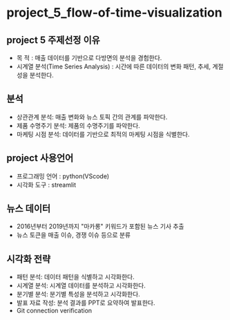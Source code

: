 # project_5_flow-of-time-visualization
## project 5 주제선정 이유
- 목 적 : 매출 데이터를 기반으로 다방면의 분석을 경험한다.
- 시계열 분석(Time Series Analysis) : 시간에 따른 데이터의 변화 패턴, 추세, 계절성을 분석한다.

## 분석
- 상관관계 분석: 매출 변화와 뉴스 토픽 간의 관계를 파악한다.
- 제품 수명주기 분석: 제품의 수명주기를 파악한다.
- 마케팅 시점 분석: 데이터를 기반으로 최적의 마케팅 시점을 식별한다.

## project 사용언어
- 프로그래밍 언어 : python(VScode)
- 시각화 도구 : streamlit

## 뉴스 데이터
- 2016년부터 2019년까지 "마카롱" 키워드가 포함된 뉴스 기사 추출
- 뉴스 토큰을 매출 이슈, 경쟁 이슈 등으로 분류
  
## 시각화 전략
- 패턴 분석: 데이터 패턴을 식별하고 시각화한다.
- 시계열 분석: 시계열 데이터를 분석하고 시각화한다.
- 분기별 분석: 분기별 특성을 분석하고 시각화한다.
- 발표 자료 작성: 분석 결과를 PPT로 요약하여 발표한다.
- Git connection verification
